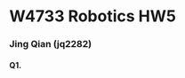# W4733 Robotics HW5

###                                                                 Jing Qian (jq2282)

#### Q1.

 